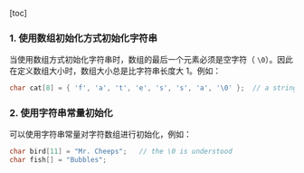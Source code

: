 [toc]

### 1. 使用数组初始化方式初始化字符串

当使用数组方式初始化字符串时，数组的最后一个元素必须是空字符（ `\0`）。因此在定义数组大小时，数组大小总是比字符串长度大 1。例如：

```cpp
char cat[8] = { 'f', 'a', 't', 'e', 's', 's', 'a', '\0' };	// a string!
```

### 2. 使用字符串常量初始化

可以使用字符串常量对字符数组进行初始化，例如：

```cpp
char bird[11] = "Mr. Cheeps";	// the \0 is understood
char fish[] = "Bubbles";
```

